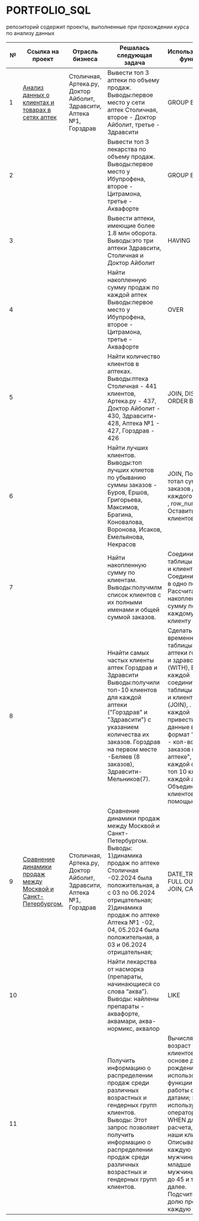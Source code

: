 # PORTFOLIO_SQL
репозиторий содержит проекты, выполненные при прохождении курса по анализу данных

№ | Ссылка на проект | Отрасль бизнеса | Решалась следующая задача | Использовались функции | файл 
---|--|-----|---|---|---
1 | [Анализ данных о клиентах и товарах в сетях аптек ](https://github.com/Oksana-KV51/PORTFOLIO_SQL.git)| Столичная, Артека.ру, Доктор Айболит, Здравсити, Аптека №1, Горздрав | Вывести топ 3 аптеки по объему продаж. Выводы:первое место у сети аптек Столичная, второе - Доктор Айболит, третье - Здравсити | GROUP BY, LIMIT  | [SQL_1_1]( SQL_1_1.sql)
2 | [ ]()|  | Вывести топ 3 лекарства по объему продаж. Выводы:первое место у Ибупрофена, второе - Цитрамона, третье - Аквафорте | GROUP BY, LIMIT  | [SQL_1_2]( SQL_1_2.sql)
3 | [ ]()|  | Вывести аптеки, имеющие более 1.8 млн оборота. Выводы:это три аптеки Здравсити, Столичная и Доктор Айболит | HAVING  | [SQL_1_3]( SQL_1_3.sql)
4 | [ ]()|  | Найти накопленную сумму продаж по каждой аптек Выводы:первое место у Ибупрофена, второе - Цитрамона, третье - Аквафорте | OVER  | [SQL_1_4]( SQL_1_4.sql)
5 | [ ]()|  | Найти количество клиентов в аптеках. Выводы:птека Столичная - 441 клиентов, Артека.ру - 437, Доктор Айболит - 430, Здравсити- 428, Аптека №1 - 427, Горздрав - 426 | JOIN, DISTINCT, ORDER BY  | [SQL_1_5]( SQL_1_5.sql)
6 | [ ]()|  | Найти лучших клиентов. Выводы:топ лучших клиетов по убыванию суммы заказов - Буров, Ершов, Григорьева, Максимов, Брагина, Коновалова, Воронова, Исаков, Емельянова, Некрасов| JOIN, Посчитать тотал сумму заказов для каждого клиента , row_number, Оставить топ-10 клиентов  | [SQL_1_6]( SQL_1_6.sql)
7 | [ ]()|  | Найти накопленную сумму по клиентам. Выводы:получмлм список клиентов с их полными именами и общей суммой заказов.| Соединить таблицы заказов и клиентов, Соединить ФИО в одно поле, Рассчитать накопленную сумму по каждому клиенту | [SQL_1_7]( SQL_1_7.sql)
8 | [ ]()|  | Ннайти самых частых клиенты аптек Горздрав и Здравсити Выводы:получили топ-10 клиентов для каждой аптеки ("Горздрав" и "Здравсити") с указанием количества их заказов. Горздрав на первом месте -Беляев (8 заказов), Здравсити- Мельников(7).| Сделать две временные таблицы: для аптеки горздрав и здравсити (WITH), Внутри каждой соединить таблицы заказов и клиентов (JOIN), . Внутри каждой привести данные в формат "клиент - кол-во заказов в аптеке", Внутри каждой оставить топ 10 клиентов каждой аптеки, Объединить клиентов с помощью UNION | [SQL_1_8]( SQL_1_8.sql)
9 | [Сравнение динамики продаж между Москвой и Санкт-Петербургом. ](https://github.com/Oksana-KV51/PORTFOLIO_SQL.git)| Столичная, Артека.ру, Доктор Айболит, Здравсити, Аптека №1, Горздрав | Сравнение динамики продаж между Москвой и Санкт-Петербургом. Выводы: 1)динамика продаж по аптеке Столичная -02.2024 была положительная, а с 03 по 06.2024 отрицательная; 2)динамика продаж по аптеке Аптека №1 -02, 04, 05.2024 была положительная, а  03 и 06.2024 отрицательная;  | DATE_TRUNC, FULL OUTER JOIN, CASE  | [SQL_2_1](_ SQL_2_1.sql)
10 | [ ]()|  | Найти лекарства от насморка (препараты, начинающиеся со слова “аква”). Выводы: найлены препараты - аквафорте, аквамари, аква-нормикс, аквалор | LIKE  | [SQL_2_2]( SQL_2_2.sql)
11 | [ ]()|  | Получить информацию о распределении продаж среди различных возрастных и гендерных групп клиентов. Выводы: Этот запрос позволяет получить информацию о распределении продаж среди различных возрастных и гендерных групп клиентов. | Вычисляем возраст клиентов на основе даты рождения с использованием функции для работы с датами; затем используем оператор CASE WHEN для расчета, кто наши клиенты. Описываем каждую группу: мужчины младше 30, мужчины от 30 до 45 и так далее. Подсчитываем долю продаж на каждую группу.  | [SQL_2_3]( SQL_2_3.sql)

